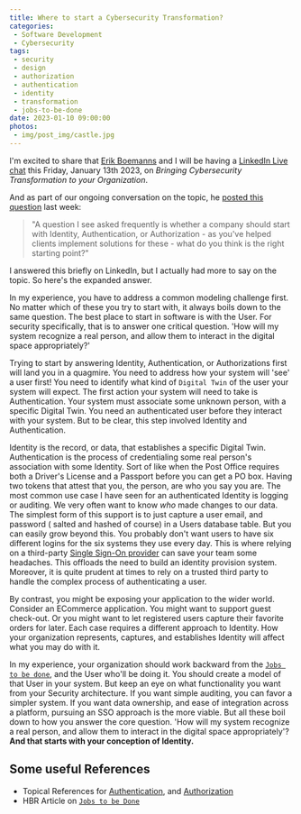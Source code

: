 ```yaml
---
title: Where to start a Cybersecurity Transformation?
categories:
 - Software Development
 - Cybersecurity
tags:
 - security
 - design
 - authorization
 - authentication
 - identity
 - transformation
 - jobs-to-be-done
date: 2023-01-10 09:00:00
photos: 
 - img/post_img/castle.jpg
---
```


I'm excited to share that [Erik Boemanns](https://www.linkedin.com/in/eboemanns/) and I will be having a [LinkedIn Live chat](https://www.linkedin.com/events/e-b-spoke-bringingcybersecurity7016077841247191040/comments/) this Friday, January 13th 2023, on _Bringing Cybersecurity Transformation to your Organization_. 

And as part of our ongoing conversation on the topic, he [posted this question](https://www.linkedin.com/feed/update/urn:li:ugcPost:7016077843767975936?commentUrn=urn%3Ali%3Acomment%3A%28ugcPost%3A7016077843767975936%2C7017183038044311553%29) last week: 
> "A question I see asked frequently is whether a company should start with Identity, Authentication, or Authorization - as you've helped clients implement solutions for these - what do you think is the right starting point?"

I answered this briefly on LinkedIn, but I actually had more to say on the topic. So here's the expanded answer.

In my experience, you have to address a common modeling challenge first. No matter which of these you try to start with, it always boils down to the same question. The best place to start in software is with the User. For security specifically, that is to answer one critical question. 'How will my system recognize a real person, and allow them to interact in the digital space appropriately?'

Trying to start by answering Identity, Authentication, or Authorizations first will land you in a quagmire. You need to address how your system will 'see' a user first! You need to identify what kind of `Digital Twin` of the user your system will expect. The first action your system will need to take is Authentication. Your system must associate some unknown person, with a specific Digital Twin. You need an authenticated user before they interact with your system. But to be clear, this step involved Identity and Authentication.

Identity is the record, or data, that establishes a specific Digital Twin. Authentication is the process of credentialing some real person's association with some Identity. Sort of like when the Post Office requires both a Driver's License and a Passport before you can get a PO box. Having two tokens that attest that you, the person, are who you say you are. The most common use case I have seen for an authenticated Identity is logging or auditing. We very often want to know _who_ made changes to our data. The simplest form of this support is to just capture a user email, and password ( salted and hashed of course) in a Users database table. But you can easily grow beyond this. You probably don't want users to have six different logins for the six systems they use every day. This is where relying on a third-party [Single Sign-On provider](https://csrc.nist.gov/glossary/term/identity_provider) can save your team some headaches. This offloads the need to build an identity provision system. Moreover, it is quite prudent at times to rely on a trusted third party to handle the complex process of authenticating a user.

By contrast, you might be exposing your application to the wider world. Consider an ECommerce application. You might want to support guest check-out. Or you might want to let registered users capture their favorite orders for later. Each case requires a different approach to Identity. How your organization represents, captures, and establishes Identity will affect what you may do with it.

In my experience, your organization should work backward from the [`Jobs to be done`](https://www.productplan.com/glossary/jobs-to-be-done-framework/), and the User who'll be doing it. You should create a model of that User in your system. But keep an eye on what functionality you want from your Security architecture. If you want simple auditing, you can favor a simpler system. If you want data ownership, and ease of integration across a platform, pursuing an SSO approach is the more viable. But all these boil down to how you answer the core question. 'How will my system recognize a real person, and allow them to interact in the digital space appropriately'? **And that starts with your conception of Identity.**

## Some useful References
- Topical References for [Authentication](https://csrc.nist.gov/publications/detail/sp/800-63b/4/draft), and [Authorization](https://csrc.nist.gov/publications/detail/sp/800-210/final)
- HBR Article on [`Jobs to be Done`](https://hbr.org/2016/09/know-your-customers-jobs-to-be-done)
